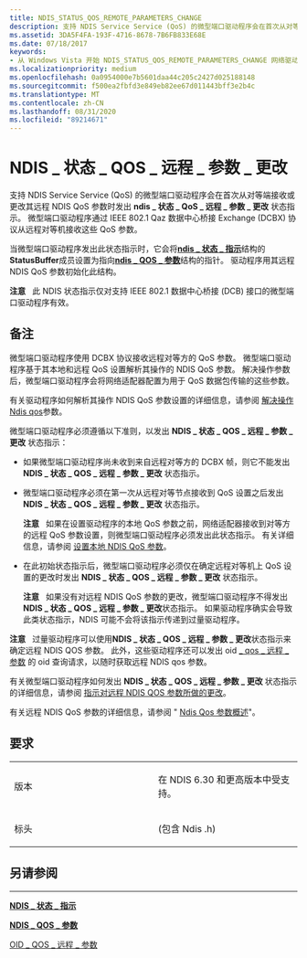 ```yaml
---
title: NDIS_STATUS_QOS_REMOTE_PARAMETERS_CHANGE
description: 支持 NDIS Service Service (QoS) 的微型端口驱动程序会在首次从对等端接收到其远程 NDIS QoS 参数时发出 NDIS_STATUS_QOS_REMOTE_PARAMETERS_CHANGE 状态指示，或在以后更改。
ms.assetid: 3DA5F4FA-193F-4716-8678-7B6FB833E68E
ms.date: 07/18/2017
keywords:
- 从 Windows Vista 开始 NDIS_STATUS_QOS_REMOTE_PARAMETERS_CHANGE 网络驱动程序
ms.localizationpriority: medium
ms.openlocfilehash: 0a0954000e7b5601daa44c205c2427d025188148
ms.sourcegitcommit: f500ea2fbfd3e849eb82ee67d011443bff3e2b4c
ms.translationtype: MT
ms.contentlocale: zh-CN
ms.lasthandoff: 08/31/2020
ms.locfileid: "89214671"
---
```

# <a name="ndis_status_qos_remote_parameters_change"></a>NDIS \_ 状态 \_ QOS \_ 远程 \_ 参数 \_ 更改


支持 NDIS Service Service (QoS) 的微型端口驱动程序会在首次从对等端接收或更改其远程 NDIS QoS 参数时发出 **ndis \_ 状态 \_ QoS \_ 远程 \_ 参数 \_ 更改** 状态指示。 微型端口驱动程序通过 IEEE 802.1 Qaz 数据中心桥接 Exchange (DCBX) 协议从远程对等机接收这些 QoS 参数。

当微型端口驱动程序发出此状态指示时，它会将[**ndis \_ 状态 \_ 指示**](/windows-hardware/drivers/ddi/ndis/ns-ndis-_ndis_status_indication)结构的**StatusBuffer**成员设置为指向[**ndis \_ QOS \_ 参数**](/windows-hardware/drivers/ddi/ntddndis/ns-ntddndis-_ndis_qos_parameters)结构的指针。 驱动程序用其远程 NDIS QoS 参数初始化此结构。

**注意**   此 NDIS 状态指示仅对支持 IEEE 802.1 数据中心桥接 (DCB) 接口的微型端口驱动程序有效。

 

<a name="remarks"></a>备注
-------

微型端口驱动程序使用 DCBX 协议接收远程对等方的 QoS 参数。 微型端口驱动程序基于其本地和远程 QoS 设置解析其操作的 NDIS QoS 参数。 解决操作参数后，微型端口驱动程序会将网络适配器配置为用于 QoS 数据包传输的这些参数。

有关驱动程序如何解析其操作 NDIS QoS 参数设置的详细信息，请参阅 [解决操作 Ndis qos](./resolving-operational-ndis-qos-parameters.md)参数。

微型端口驱动程序必须遵循以下准则，以发出 **NDIS \_ 状态 \_ QOS \_ 远程 \_ 参数 \_ 更改** 状态指示：

-   如果微型端口驱动程序尚未收到来自远程对等方的 DCBX 帧，则它不能发出 **NDIS \_ 状态 \_ QOS \_ 远程 \_ 参数 \_ 更改** 状态指示。

-   微型端口驱动程序必须在第一次从远程对等节点接收到 QoS 设置之后发出 **NDIS \_ 状态 \_ QOS \_ 远程 \_ 参数 \_ 更改** 状态指示。

    **注意**   如果在设置驱动程序的本地 QoS 参数之前，网络适配器接收到对等方的远程 QoS 参数设置，则微型端口驱动程序必须发出此状态指示。 有关详细信息，请参阅 [设置本地 NDIS QoS 参数](./setting-local-ndis-qos-parameters.md)。

     

-   在此初始状态指示后，微型端口驱动程序必须仅在确定远程对等机上 QoS 设置的更改时发出 **NDIS \_ 状态 \_ QOS \_ 远程 \_ 参数 \_ 更改** 状态指示。

    **注意**   如果没有对远程 NDIS QoS 参数的更改，微型端口驱动程序不得发出**NDIS \_ 状态 \_ QOS \_ 远程 \_ 参数 \_ 更改**状态指示。 如果驱动程序确实会导致此类状态指示，NDIS 可能不会将该指示传递到过量驱动程序。

     

**注意**   过量驱动程序可以使用**NDIS \_ 状态 \_ QOS \_ 远程 \_ 参数 \_ 更改**状态指示来确定远程 NDIS QOS 参数。 此外，这些驱动程序还可以发出 oid [ \_ qos \_ 远程 \_ 参数](./oid-qos-remote-parameters.md) 的 oid 查询请求，以随时获取远程 NDIS qos 参数。

 

有关微型端口驱动程序如何发出 **NDIS \_ 状态 \_ QOS \_ 远程 \_ 参数 \_ 更改** 状态指示的详细信息，请参阅 [指示对远程 NDIS QOS 参数所做的更改](./indicating-changes-to-the-remote-ndis-qos-parameters.md)。

有关远程 NDIS QoS 参数的详细信息，请参阅 " [Ndis Qos 参数概述](./overview-of-ndis-qos-parameters.md)"。

<a name="requirements"></a>要求
------------

<table>
<colgroup>
<col width="50%" />
<col width="50%" />
</colgroup>
<tbody>
<tr class="odd">
<td><p>版本</p></td>
<td><p>在 NDIS 6.30 和更高版本中受支持。</p></td>
</tr>
<tr class="even">
<td><p>标头</p></td>
<td> (包含 Ndis .h) </td>
</tr>
</tbody>
</table>

## <a name="see-also"></a>另请参阅


****
[**NDIS \_ 状态 \_ 指示**](/windows-hardware/drivers/ddi/ndis/ns-ndis-_ndis_status_indication)

[**NDIS \_ QOS \_ 参数**](/windows-hardware/drivers/ddi/ntddndis/ns-ntddndis-_ndis_qos_parameters)

[OID \_ QOS \_ 远程 \_ 参数](./oid-qos-remote-parameters.md)

 

